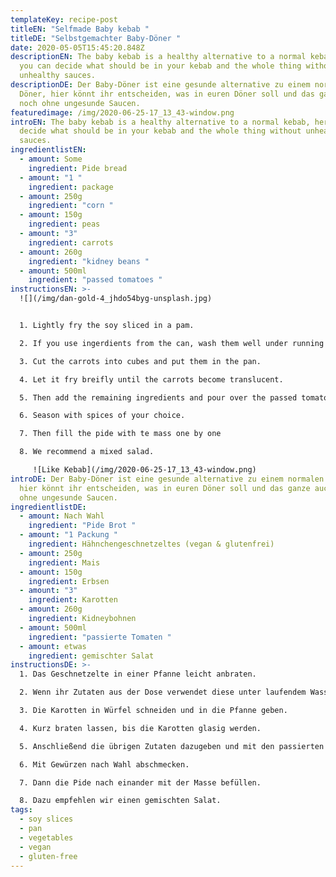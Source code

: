 ```yaml
---
templateKey: recipe-post
titleEN: "Selfmade Baby kebab "
titleDE: "Selbstgemachter Baby-Döner "
date: 2020-05-05T15:45:20.848Z
descriptionEN: The baby kebab is a healthy alternative to a normal kebab, here
  you can decide what should be in your kebab and the whole thing without
  unhealthy sauces.
descriptionDE: Der Baby-Döner ist eine gesunde alternative zu einem normalen
  Döner, hier könnt ihr entscheiden, was in euren Döner soll und das ganze auch
  noch ohne ungesunde Saucen.
featuredimage: /img/2020-06-25-17_13_43-window.png
introEN: The baby kebab is a healthy alternative to a normal kebab, here you can
  decide what should be in your kebab and the whole thing without unhealthy
  sauces.
ingredientlistEN:
  - amount: Some
    ingredient: Pide bread
  - amount: "1 "
    ingredient: package
  - amount: 250g
    ingredient: "corn "
  - amount: 150g
    ingredient: peas
  - amount: "3"
    ingredient: carrots
  - amount: 260g
    ingredient: "kidney beans "
  - amount: 500ml
    ingredient: "passed tomatoes "
instructionsEN: >-
  ![](/img/dan-gold-4_jhdo54byg-unsplash.jpg)


  1. Lightly fry the soy sliced in a pam.

  2. If you use ingerdients from the can, wash them well under running water and let them drain.

  3. Cut the carrots into cubes and put them in the pan.

  4. Let it fry breifly until the carrots become translucent.

  5. Then add the remaining ingredients and pour over the passed tomatoes, let simmer for about 5 min.

  6. Season with spices of your choice.

  7. Then fill the pide with te mass one by one

  8. We recommend a mixed salad.

     ![Like Kebab](/img/2020-06-25-17_13_43-window.png)
introDE: Der Baby-Döner ist eine gesunde alternative zu einem normalen Döner,
  hier könnt ihr entscheiden, was in euren Döner soll und das ganze auch noch
  ohne ungesunde Saucen.
ingredientlistDE:
  - amount: Nach Wahl
    ingredient: "Pide Brot "
  - amount: "1 Packung "
    ingredient: Hähnchengeschnetzeltes (vegan & glutenfrei)
  - amount: 250g
    ingredient: Mais
  - amount: 150g
    ingredient: Erbsen
  - amount: "3"
    ingredient: Karotten
  - amount: 260g
    ingredient: Kidneybohnen
  - amount: 500ml
    ingredient: "passierte Tomaten "
  - amount: etwas
    ingredient: gemischter Salat
instructionsDE: >-
  1. Das Geschnetzelte in einer Pfanne leicht anbraten.

  2. Wenn ihr Zutaten aus der Dose verwendet diese unter laufendem Wasser gut abwaschen und abtropfen lassen.

  3. Die Karotten in Würfel schneiden und in die Pfanne geben.

  4. Kurz braten lassen, bis die Karotten glasig werden.

  5. Anschließend die übrigen Zutaten dazugeben und mit den passierten Tomaten übergießen, ca. 5 min köcheln lassen.

  6. Mit Gewürzen nach Wahl abschmecken.

  7. Dann die Pide nach einander mit der Masse befüllen. 

  8. Dazu empfehlen wir einen gemischten Salat.
tags:
  - soy slices
  - pan
  - vegetables
  - vegan
  - gluten-free
---
```

